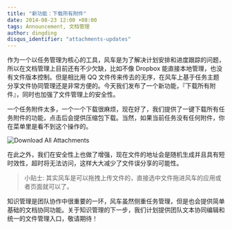 ```yaml
---
title: "新功能：下载所有附件"
date: 2014-08-23 12:00 +08:00
tags: Announcement, 文档管理
author: dingding
disqus_identifier: "attachments-updates"
---
```


作为一个以任务管理为核心的工具，风车是为了解决计划安排和进度跟踪的问题，所以在文档管理上目前还有不少欠缺，比如不像 Dropbox 能直接本地管理，也没有文件版本控制。但是相比用 QQ 文件传来传去的无序，在风车上基于任务主题分享文件协同管理还是非常方便的。今天我们发布了一个新功能，『下载所有附件』，同时也加强了文件管理上的安全性。

一个任务附件太多，一个一个下载很麻烦，现在好了，我们提供了一键下载所有任务附件的功能，点击后会提供压缩包下载。当然，如果当前任务没有任何附件，你在菜单里是看不到这个操作的。

![Download All Attachments](attachments-updates/download-all-attachments.png)

在此之外，我们在安全性上也做了增强，现在文件的地址会是随机生成并且具有短时效性，超时将无法访问，这样大大减少了文件误分享的可能性。

> 小贴士: 其实风车是可以拖拽上传文件的，直接选中文件拖进风车的应用或者页面就可以了。

知识管理是团队协作中很重要的一环，风车虽然侧重任务管理，但是也会提供简单基础的文档协同功能。关于知识管理的下一步，我们计划提供团队文本协同编辑和统一的文件管理入口，敬请期待！
